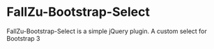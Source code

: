 FallZu-Bootstrap-Select
=======================

FallZu-Bootstrap-Select is a simple jQuery plugin. A custom select for Bootstrap 3
